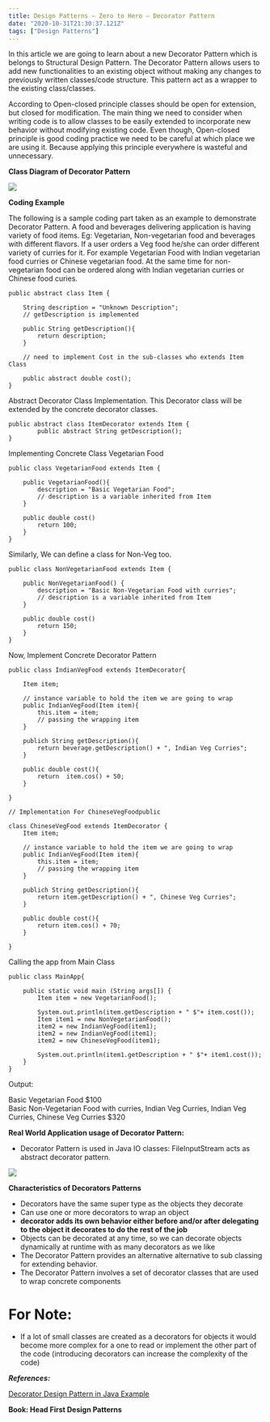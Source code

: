 ```yaml
---
title: Design Patterns — Zero to Hero — Decorator Pattern
date: "2020-10-31T21:30:37.121Z"
tags: ["Design Patterns"]
---
```

In this article we are going to learn about a new Decorator Pattern which is belongs to Structural Design Pattern. The Decorator Pattern allows users to add new functionalities to an existing object without making any changes to previously written classes/code structure. This pattern act as a wrapper to the existing class/classes.

According to Open-closed principle classes should be open for extension, but closed for modification. The main thing we need to consider when writing code is to allow classes to be easily extended to incorporate new behavior without modifying existing code. Even though, Open-closed principle is good coding practice we need to be careful at which place we are using it. Because applying this principle everywhere is wasteful and unnecessary.

**Class Diagram of Decorator Pattern**

![](/images/1.png)

**Coding Example**

The following is a sample coding part taken as an example to demonstrate Decorator Pattern. A food and beverages delivering application is having variety of food items. Eg: Vegetarian, Non-vegetarian food and beverages with different flavors. If a user orders a Veg food he/she can order different variety of curries for it. For example Vegetarian Food with Indian vegetarian food curries or Chinese vegetarian food. At the same time for non-vegetarian food can be ordered along with Indian vegetarian curries or Chinese food curies.
```
public abstract class Item { 

	String description = "Unknown Description";  
	// getDescription is implemented

	public String getDescription(){  
		return description;  
	} 
	
	// need to implement Cost in the sub-classes who extends Item Class

	public abstract double cost();
}
```
Abstract Decorator Class Implementation. This Decorator class will be extended by the concrete decorator classes.
```
public abstract class ItemDecorator extends Item {  
        public abstract String getDescription();  
}
```
Implementing Concrete Class Vegetarian Food
```
public class VegetarianFood extends Item { 

	public VegetarianFood(){  
		description = "Basic Vegetarian Food";   
		// description is a variable inherited from Item
	}
	
	public double cost()  
		return 100;  
	}
}
```
Similarly, We can define a class for Non-Veg too.
```
public class NonVegetarianFood extends Item {

	public NonVegetarianFood() {  
		description = "Basic Non-Vegetarian Food with curries";   
		// description is a variable inherited from Item 
	}
	
	public double cost()  
		return 150;  
	}
}
```
Now, Implement Concrete Decorator Pattern
```
public class IndianVegFood extends ItemDecorator{ 

	Item item;  

	// instance variable to hold the item we are going to wrap
	public IndianVegFood(Item item){  
		this.item = item;    
		// passing the wrapping item
	}  
	   
	publich String getDescription(){  
		return beverage.getDescription() + ", Indian Veg Curries";  
	}  
	   
	public double cost(){  
		return  item.cos() + 50;  
	}

}
	
// Implementation For ChineseVegFoodpublic

class ChineseVegFood extends ItemDecorator { 
	Item item;  
	
	// instance variable to hold the item we are going to wrap
	public IndianVegFood(Item item){  
		this.item = item;    
		// passing the wrapping item
	}
	
	publich String getDescription(){  
		return item.getDescription() + ", Chinese Veg Curries";  
	}  
	   
	public double cost(){  
		return item.cos() + 70;  
	}

}
```
Calling the app from Main Class
```
public class MainApp{ 

	public static void main (String args[]) { 
		Item item = new VegetarianFood();
		
		System.out.println(item.getDescription + " $"+ item.cost());
		Item item1 = new NonVegetarianFood();  
		item2 = new IndianVegFood(item1);  
		item2 = new IndianVegFood(item1);  
		item2 = new ChineseVegFood(item1);
		
		System.out.println(item1.getDescription + " $"+ item1.cost());
	}
}
```
Output:

Basic Vegetarian Food $100  
Basic Non-Vegetarian Food with curries, Indian Veg Curries, Indian Veg Curries, Chinese Veg Curries $320

**Real World Application usage of Decorator Pattern:**

-   Decorator Pattern is used in Java IO classes: FileInputStream acts as abstract decorator pattern.

![](/images/2.png)

**Characteristics of Decorators Patterns**

-   Decorators have the same super type as the objects they decorate
-   Can use one or more decorators to wrap an object
-   **decorator adds its own behavior either before and/or after delegating to the object it decorates to do the rest of the job**
-   Objects can be decorated at any time, so we can decorate objects dynamically at runtime with as many decorators as we like
-   The Decorator Pattern provides an alternative alternative to sub classing for extending behavior.
-   The Decorator Pattern involves a set of decorator classes that are used to wrap concrete components

# For Note:

-   If a lot of small classes are created as a decorators for objects it would become more complex for a one to read or implement the other part of the code (introducing decorators can increase the complexity of the code)

**_References:_**

[Decorator Design Pattern in Java Example](https://www.journaldev.com/1540/decorator-design-pattern-in-java-example)

**Book: Head First Design Patterns**

